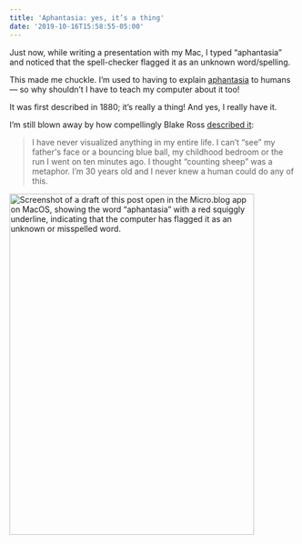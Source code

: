 ```yaml
---
title: 'Aphantasia: yes, it’s a thing'
date: '2019-10-16T15:58:55-05:00'
---
```

Just now, while writing a presentation with my Mac, I typed “aphantasia” and noticed that the spell-checker flagged it as an unknown word/spelling.

This made me chuckle. I’m used to having to explain [aphantasia](https://en.wikipedia.org/wiki/Aphantasia) to humans — so why shouldn’t I have to teach my computer about it too!

It was first described in 1880; it’s really a thing! And yes, I really have it.

I’m still blown away by how compellingly Blake Ross [described it](https://www.facebook.com/notes/blake-ross/aphantasia-how-it-feels-to-be-blind-in-your-mind/10156834777480504/):

> I have never visualized anything in my entire life. I can’t “see” my father's face or a bouncing blue ball, my childhood bedroom or the run I went on ten minutes ago. I thought “counting sheep” was a metaphor. I’m 30 years old and I never knew a human could do any of this.

<img src="/posts/uploads/2019/4454b11553.jpg" width="430" height="600" alt="Screenshot of a draft of this post open in the Micro.blog app on MacOS, showing the word “aphantasia” with a red squiggly underline, indicating that the computer has flagged it as an unknown or misspelled word." />
